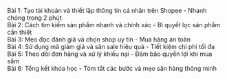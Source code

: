 Bài 1: Tạo tài khoản và thiết lập thông tin cá nhân trên Shopee - Nhanh chóng trong 2 phút  
Bài 2: Cách tìm kiếm sản phẩm nhanh và chính xác - Bí quyết lọc sản phẩm cần thiết  
Bài 3: Mẹo đọc đánh giá và chọn shop uy tín - Mua hàng an toàn  
Bài 4: Sử dụng mã giảm giá và săn sale hiệu quả - Tiết kiệm chi phí tối đa  
Bài 5: Theo dõi đơn hàng và xử lý khiếu nại - Đảm bảo quyền lợi khi mua sắm  
Bài 6: Tổng kết khóa học - Tóm tắt các bước và mẹo săn hàng thông minh